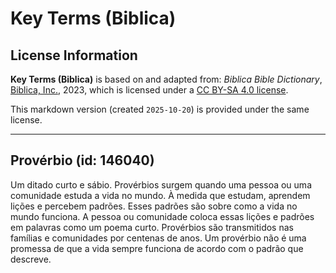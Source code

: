 # Key Terms (Biblica)

## License Information

**Key Terms (Biblica)** is based on and adapted from: _Biblica Bible Dictionary_, [Biblica, Inc.](https://www.biblica.com/), 2023, which is licensed under a [CC BY-SA 4.0 license](https://creativecommons.org/licenses/by-sa/4.0/legalcode.en).

This markdown version (created `2025-10-20`) is provided under the same license.



--------------------------------

## Provérbio (id: 146040)

Um ditado curto e sábio. Provérbios surgem quando uma pessoa ou uma comunidade estuda a vida no mundo. À medida que estudam, aprendem lições e percebem padrões. Esses padrões são sobre como a vida no mundo funciona. A pessoa ou comunidade coloca essas lições e padrões em palavras como um poema curto. Provérbios são transmitidos nas famílias e comunidades por centenas de anos. Um provérbio não é uma promessa de que a vida sempre funciona de acordo com o padrão que descreve.


